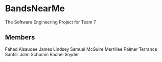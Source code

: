 # BandsNearMe

The Software Engineering Project for Team 7

Members
-----------------
Fahad Alsaudee
James Lindsey
Samuel McGuire
Merrillee Palmer
Terrance Santilli
John Schumm
Rachel Snyder
